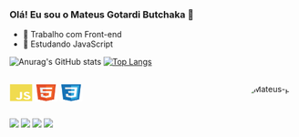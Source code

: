 ### Olá! Eu sou o Mateus Gotardi Butchaka 👋


- 🔭 Trabalho com Front-end
- 🌱 Estudando JavaScript




![Anurag's GitHub stats](https://github-readme-stats.vercel.app/api?username=MateusButchaka&show_icons=true&theme=transparent&count_private=true)
[![Top Langs](https://github-readme-stats.vercel.app/api/top-langs/?username=MateusButchaka&layout=compact&theme=transparent)](https://github.com/MateusButchaka/github-readme-stats)



<div style="display: inline_block"><br>
  <img align="center" alt="Mateus-Js" height="30" width="40" src="https://raw.githubusercontent.com/devicons/devicon/master/icons/javascript/javascript-plain.svg">
  <img align="center" alt="Mateus-HTML" height="30" width="40" src="https://raw.githubusercontent.com/devicons/devicon/master/icons/html5/html5-original.svg">
  <img align="center" alt="Mateus-CSS" height="30" width="40" src="https://raw.githubusercontent.com/devicons/devicon/master/icons/css3/css3-original.svg">
  <img align="right" alt="Mateus-pic" height="150" style="border-radius:50px;" src="https://cdn.discordapp.com/attachments/767897433199870002/1075576218310676551/perfil.png">
</div>
  
  ##
 
<div> 
  <a href="https://www.instagram.com/mateus_gotardi/" target="_blank"><img src="https://img.shields.io/badge/-Instagram-%23E4405F?style=for-the-badge&logo=instagram&logoColor=white" target="_blank"></a>
 <a href="https://discord.gg/MateusButchaka" target="_blank"><img src="https://img.shields.io/badge/Discord-7289DA?style=for-the-badge&logo=discord&logoColor=white" target="_blank"></a> 
  <a href = "mailto:Mateusgotardi06@gmail.com"><img src="https://img.shields.io/badge/-Gmail-%23333?style=for-the-badge&logo=gmail&logoColor=white" target="_blank"></a>
  <a href="https://www.linkedin.com/in/mateus-butchaka-1b2a5b254/" target="_blank"><img src="https://img.shields.io/badge/-LinkedIn-%230077B5?style=for-the-badge&logo=linkedin&logoColor=white" target="_blank"></a> 
  
</div>




